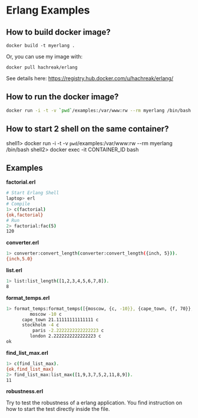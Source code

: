 Erlang Examples
===============

How to build docker image?
--------------------------

`docker build -t myerlang .`

Or, you can use my image with:

`docker pull hachreak/erlang`

See details here: https://registry.hub.docker.com/u/hachreak/erlang/


How to run the docker image?
----------------------------

```bash
docker run -i -t -v `pwd`/examples:/var/www:rw --rm myerlang /bin/bash
```


How to start 2 shell on the same container?
-------------------------------------------

shell1> docker run -i -t -v `pwd`/examples:/var/www:rw --rm myerlang /bin/bash
shell2> docker exec -it CONTAINER_ID bash

Examples
--------

**factorial.erl**

```bash
# Start Erlang Shell
laptop> erl
# Compile
1> c(factorial)
{ok,factorial}
# Run
2> factorial:fac(5)
120
```

**converter.erl**

```bash
1> converter:convert_length(converter:convert_length({inch, 5})).
{inch,5.0}
```

**list.erl**

```bash
1> list:list_length([1,2,3,4,5,6,7,8]).
8
```

**format_temps.erl**

```bash
1> format_temps:format_temps([{moscow, {c, -10}}, {cape_town, {f, 70}}, {stockholm, {c, -4}}, {paris, {f, 28}}, {london, {f, 36}}]).
         moscow -10 c
      cape_town 21.11111111111111 c
      stockholm -4 c
          paris -2.2222222222222223 c
         london 2.2222222222222223 c
ok
```

**find_list_max.erl**

```bash
1> c(find_list_max).
{ok,find_list_max}
2> find_list_max:list_max([1,9,3,7,5,2,11,8,9]).
11
```

**robustness.erl**

Try to test the robustness of a erlang application.
You find instruction on how to start the test directly inside the file.
